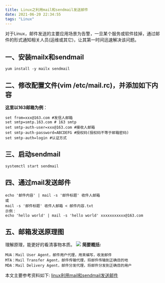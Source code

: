 ```yaml
---
title: Linux之利用mail和sendmail发送邮件
date: 2021-06-20 22:34:55
tags: "Linux"
---
```

对于Linux，邮件发送的主要应用场景为告警，一旦某个服务或软件挂掉，通过邮件的形式通知相关人员(运维或其它)，让其第一时间迅速解决该问题。

<!--more-->

## 一、安装mailx和sendmail
```
yum install -y mailx sendmail

```

## 二、修改配置文件(vim /etc/mail.rc)，并添加如下内容
**这里以163邮箱为例**：
```
set from=xxx@163.com #发信人邮箱
set smtp=smtp.163.com # 163 smtp
set smtp-auth-user=xxx@163.com #接收人邮箱
set smtp-auth-password=ABCDEFG #授权码(授权码不等于邮箱密码)
set smtp-auth=login #认证方式
```

## 三、启动sendmail
```
systemctl start sendmail

```

## 四、通过mail发送邮件
```
echo '邮件内容' | mail -s '邮件标题' 收件人邮箱
或
mail -s '邮件标题' 收件人邮箱 < 邮件内容.txt
示例：
echo 'hello world' | mail -s 'hello world' xxxxxxxxxxx@163.com

```

## 五、邮箱发送原理图
理解原理，能更好的看清事物本质。
![](https://img-blog.csdnimg.cn/20181209152449164.png)
**简要概括:**
```
MUA：Mail User Agent，邮件用户代理，用来编写，收发邮件
MTA：Mail Transfer Agent，邮件传输代理，将邮件传输到正确目的地
MDA：Mail Delivery Agent，邮件分发代理，将邮件分发到正确目的用户

```

本文主要参考资料如下:
[linux利用mail和sendmail发送邮件](https://blog.csdn.net/u012219371/article/details/84929028)